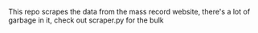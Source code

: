 This repo scrapes the data from the mass record website, there's a lot of garbage in it, check out scraper.py for the bulk